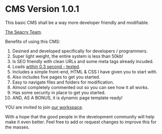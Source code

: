# CMS Version 1.0.1
This basic CMS shall be a way more developer friendly and modifiable.

[The Seacry Team](https://t.me/seacry-love).

Benefits of using this CMS:
1) Desined and developed specifically for developers / programmers.
2) Super light weight, the entire system is less than 50kb!
3) Is SEO friendly with clean URLs and some meta tags already incuded.
4) Loads [within 0.3 second - tested](https://developers.google.com/speed/pagespeed/insights/?url=https%3A%2F%2Fcms.webdeveloprz.com%2F&tab=desktop).
5) Includes a simple front-end, HTML & CSS I have given you to start with.
6) Also includes five pages to get you started.
7) Easy to navigate files and folders for modification.
8) Almost completely commented out so you can see how it all works.
9) Has some security in place to get you started.
10) AND, AS A BONUS, it is dynamic page template ready!


YOU are invited to join [our workspace](https://seacry.slack.com).

With a hope that the good people in the development community will help make it even better.
Feel free to add or request changes to improve this for the masses.


